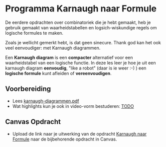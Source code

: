 # Programma Karnaugh naar Formule
De eerdere opdrachten over combinatoriek die je hebt gemaakt, heb je gebruik gemaakt van waarheidstabellen en logsich-wiskundige regels om logische formules te maken.

Zoals je wellicht gemerkt hebt, is dat geen sinecure. Thank god kan het ook veel eenvoudiger: met Karnaugh diagrammen.

Een **Karnaugh diagram** is een **compacter** alternatief voor een waarheidstabel van een logische functie. In deze les leer je hoe je uit een karnaugh diagram **eenvoudig**, "like a robot" (daar is ie weer :-) ) een **logische formule** kunt afleiden of **vereenvoudigen**.

## Voorbereiding
- Lees [karnaugh-diagrammen.pdf](../../onderwijsmateriaal/readers/karnaugh-diagrammen.pdf)
- Wat highlights kun je ook in video-vorm bestuderen: [TODO]()

## Canvas Opdracht
- Upload de link naar je uitwerking van de opdracht [Karnaugh naar Formule](../../onderwijsmateriaal/opdrachten/oefenopdrachten/karnaugh-naar-formule/karnaugh-naar-formule.md) naar de bijbehorende opdracht in Canvas.